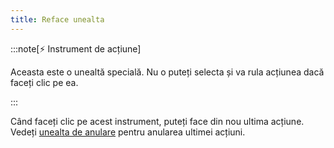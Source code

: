 ```yaml
---
title: Reface unealta
---
```


:::note[⚡ Instrument de acțiune]

Aceasta este o unealtă specială.
Nu o puteți selecta și va rula acțiunea dacă faceți clic pe ea.

:::

Când faceți clic pe acest instrument, puteți face din nou ultima acțiune.
Vedeți [unealta de anulare](../undo) pentru anularea ultimei acțiuni.
